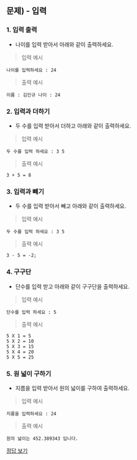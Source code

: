## 문제) - 입력

### 1. 입력 출력
* 나이를 입력 받아서 아래와 같이 출력하세요.
 
> 입력 예시

```
나이를 입력하세요 : 24
```

> 출력 예시

```
이름 : 김인규 나이 : 24
```

### 2. 입력과 더하기 
* 두 수를 입력 받아서 더하고 아래와 같이 출력하세요.


> 입력 예시

```
두 수를 입력 하세요 : 3 5
```

> 출력 예시

```
3 + 5 = 8
```

### 3. 입력과 뺴기 
* 두 수를 입력 받아서 빼고 아래와 같이 출력하세요.


> 입력 예시

```
두 수를 입력 하세요 : 3 5
```

> 출력 예시

```
3 - 5 = -2;
```

### 4. 구구단
* 단수를 입력 받고 아래와 같이 구구단을 출력하세요.

> 입력 예시

```
단수를 입력 하세요 : 5
```

> 출력 예시

```
5 X 1 = 5
5 X 2 = 10
5 X 3 = 15
5 X 4 = 20
5 X 5 = 25
```

### 5. 원 넓이 구하기 
* 지름을 입력 받아서 원의 넓이를 구하여 출력하세요. 

> 입력 예시

```
지름을 입력하세요 : 24
```

> 출력 예시

```
원의 넓이는 452.389343 입니다.
```

[정답 보기](test03.c)

